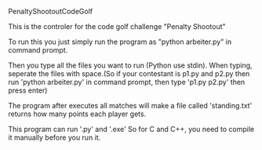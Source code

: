 PenaltyShootoutCodeGolf


This is the controler for the code golf challenge "Penalty Shootout"

To run this you just simply run the program as "python arbeiter.py" in command prompt.

Then you type all the files you want to run (Python use stdin). When typing, seperate the files with space.(So if your contestant is p1.py and p2.py then run 'python arbeiter.py' in command prompt, then type 'p1.py p2.py' then press enter)

The program after executes all matches will make a file called 'standing.txt' returns how many points each player gets.

This program can run '.py' and '.exe' So for C and C++, you need to compile it manually before you run it.
